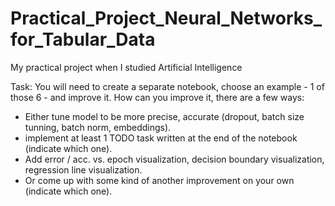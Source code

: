 # Practical_Project_Neural_Networks_for_Tabular_Data
My practical project when I studied Artificial Intelligence

Task: 
You will need to create a separate notebook, choose an example - 1 of those 6 - and improve it.
How can you improve it, there are a few ways:
  - Either tune model to be more precise, accurate (dropout, batch size tunning, batch norm, embeddings).
  -  implement at least 1 TODO task written at the end of the notebook (indicate which one).
  - Add error / acc. vs. epoch visualization, decision boundary visualization, regression line visualization.
  - Or come up with some kind of another improvement on your own (indicate which one).

